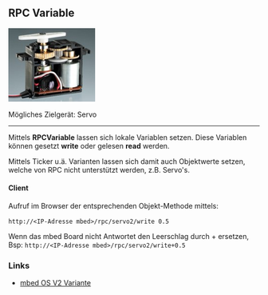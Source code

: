 ## RPC Variable

![](../../images/actors/ServoOpen.png) 

Mögliches Zielgerät: Servo

- - -

Mittels **RPCVariable** lassen sich lokale Variablen setzen. Diese Variablen können gesetzt **write** oder gelesen **read** werden.

Mittels Ticker u.ä. Varianten lassen sich damit auch Objektwerte setzen, welche von RPC nicht unterstützt werden, z.B. Servo&#039;s.

#### Client 

Aufruf im Browser der entsprechenden Objekt-Methode mittels:

	http://<IP-Adresse mbed>/rpc/servo2/write 0.5
	
Wenn das mbed Board nicht Antwortet den Leerschlag durch + ersetzen, Bsp: `http://<IP-Adresse mbed>/rpc/servo2/write+0.5`

### Links

*  [mbed OS V2 Variante](https://developer.mbed.org/compiler/#import:/teams/smdiotkit2ch/code/RPCHTTPServerVariable/)
